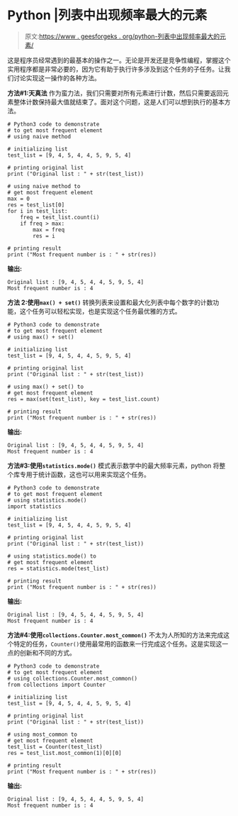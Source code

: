 # Python |列表中出现频率最大的元素

> 原文:[https://www . geesforgeks . org/python-列表中出现频率最大的元素/](https://www.geeksforgeeks.org/python-element-with-largest-frequency-in-list/)

这是程序员经常遇到的最基本的操作之一。无论是开发还是竞争性编程，掌握这个实用程序都是非常必要的，因为它有助于执行许多涉及到这个任务的子任务。让我们讨论实现这一操作的各种方法。

**方法#1:天真法**
作为蛮力法，我们只需要对所有元素进行计数，然后只需要返回元素整体计数保持最大值就结束了。面对这个问题，这是人们可以想到执行的基本方法。

```
# Python3 code to demonstrate 
# to get most frequent element
# using naive method

# initializing list
test_list = [9, 4, 5, 4, 4, 5, 9, 5, 4]

# printing original list
print ("Original list : " + str(test_list))

# using naive method to 
# get most frequent element
max = 0
res = test_list[0]
for i in test_list:
    freq = test_list.count(i)
    if freq > max:
        max = freq
        res = i

# printing result
print ("Most frequent number is : " + str(res))
```

**输出:**

```
Original list : [9, 4, 5, 4, 4, 5, 9, 5, 4]
Most frequent number is : 4

```

**方法 2:使用`max() + set()`**
转换列表来设置和最大化列表中每个数字的计数功能，这个任务可以轻松实现，也是实现这个任务最优雅的方式。

```
# Python3 code to demonstrate 
# to get most frequent element
# using max() + set()

# initializing list
test_list = [9, 4, 5, 4, 4, 5, 9, 5, 4]

# printing original list
print ("Original list : " + str(test_list))

# using max() + set() to 
# get most frequent element
res = max(set(test_list), key = test_list.count)

# printing result
print ("Most frequent number is : " + str(res))
```

**输出:**

```
Original list : [9, 4, 5, 4, 4, 5, 9, 5, 4]
Most frequent number is : 4

```

**方法#3:使用`statistics.mode()`**
模式表示数学中的最大频率元素，python 将整个库专用于统计函数，这也可以用来实现这个任务。

```
# Python3 code to demonstrate 
# to get most frequent element
# using statistics.mode()
import statistics

# initializing list
test_list = [9, 4, 5, 4, 4, 5, 9, 5, 4]

# printing original list
print ("Original list : " + str(test_list))

# using statistics.mode() to 
# get most frequent element
res = statistics.mode(test_list)

# printing result
print ("Most frequent number is : " + str(res))
```

**输出:**

```
Original list : [9, 4, 5, 4, 4, 5, 9, 5, 4]
Most frequent number is : 4

```

**方法#4:使用`collections.Counter.most_common()`**
不太为人所知的方法来完成这个特定的任务，`Counter()`使用最常用的函数来一行完成这个任务。这是实现这一点的创新和不同的方式。

```
# Python3 code to demonstrate 
# to get most frequent element
# using collections.Counter.most_common()
from collections import Counter

# initializing list
test_list = [9, 4, 5, 4, 4, 5, 9, 5, 4]

# printing original list
print ("Original list : " + str(test_list))

# using most_common to 
# get most frequent element
test_list = Counter(test_list)
res = test_list.most_common(1)[0][0]

# printing result
print ("Most frequent number is : " + str(res))
```

**输出:**

```
Original list : [9, 4, 5, 4, 4, 5, 9, 5, 4]
Most frequent number is : 4

```